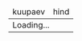 
<style>
  .price{
    text-align: end;
  }
  .page-header{
    padding: 0;
  }
</style>

<table>
  <thead>
    <tr>
      <td>kuupaev</td>
      <td>hind</td>
    </tr>
  </thead>
  <tbody  id="prices">
    <tr><td colspan="2">Loading...</td></tr>
  </tbody>
</table>

  
<script>
  const today = new Date()
  const start = new Date(today)
  start.setHours(today.getHours()-1)
  const end   = new Date(today)
  end.setHours(today.getHours()+24)
  const prices = document.querySelector("#prices")

  fetch(`https://dashboard.elering.ee/api/nps/price?start=${start.toISOString()}&end=${end.toISOString()}`).then(r=>r.json()).then(res=>{
    const data = res.data.ee
    window.data = data

    let html = ""
    for (const row of data){
      const time = new Date(row.timestamp*1000);
      html += `<tr><td>${time.toLocaleString('et-EE')}</td><td class="price">${row.price.toFixed(2)}</td></tr>`
    }
    prices.innerHTML = html
  })
</script>
